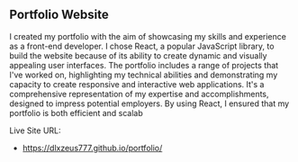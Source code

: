 ## Portfolio Website

I created my portfolio with the aim of showcasing my skills and experience as a front-end developer. I chose React, a popular JavaScript library, to build the website because of its ability to create dynamic and visually appealing user interfaces. The portfolio includes a range of projects that I've worked on, highlighting my technical abilities and demonstrating my capacity to create responsive and interactive web applications. It's a comprehensive representation of my expertise and accomplishments, designed to impress potential employers. By using React, I ensured that my portfolio is both efficient and scalab

Live Site URL:

- https://dlxzeus777.github.io/portfolio/
